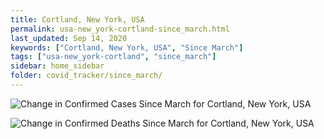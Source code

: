 ```yaml
---
title: Cortland, New York, USA
permalink: usa-new_york-cortland-since_march.html
last_updated: Sep 14, 2020
keywords: ["Cortland, New York, USA", "Since March"]
tags: ["usa-new_york-cortland", "since_march"]
sidebar: home_sidebar
folder: covid_tracker/since_march/
---
```


![Change in Confirmed Cases Since March for Cortland, New York, USA](images/graphs/usa-new_york-cortland-delta_confirmed-since_march_graph.png)

![Change in Confirmed Deaths Since March for Cortland, New York, USA](images/graphs/usa-new_york-cortland-delta_deaths-since_march_graph.png)
